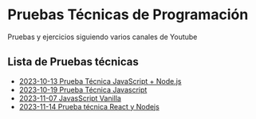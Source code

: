 # Pruebas Técnicas de Programación

Pruebas y ejercicios siguiendo varios canales de Youtube

## Lista de Pruebas técnicas
- [2023-10-13 Prueba Técnica JavaScript + Node.js](./20231013-javascript_nodejs/README.md)
- [2023-10-19 Prueba Técnica Javascript](./20231019-javascript/README.md)
- [2023-11-07 JavasScript Vanilla](./20231107-Javascript_vanilla/README.md)
- [2023-11-14 Prueba técnica React y Nodejs](./20231114_ReactNodeJS/README.md)
